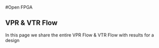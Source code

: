 #Open FPGA
## VPR & VTR Flow
In this page we share the entire VPR Flow & VTR Flow with results for a design
